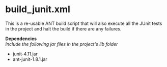 # build_junit.xml

  This is a re-usable ANT build script that will also execute all the JUnit tests in the project and halt the build if there are any failures.
  
**Dependencies**  
  _Include the following jar files in the project's lib folder_
  - junit-4.11.jar  
  - ant-junit-1.8.1.jar